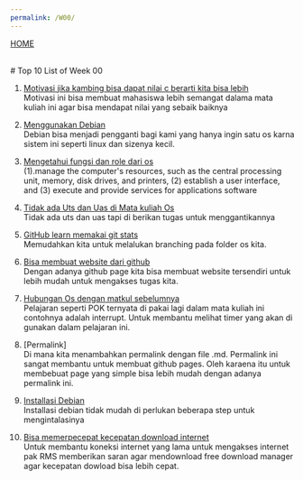 ```yaml
---
permalink: /W00/
---
```

[HOME](../)

<br>
# Top 10 List of Week 00

1. [Motivasi jika kambing bisa dapat nilai c berarti kita bisa lebih](https://github.com/UI-FASILKOM-OS/SistemOperasi/blob/master/Slides/os00.pdf)<br>
Motivasi ini bisa membuat mahasiswa lebih semangat dalama mata kuliah ini agar bisa mendapat nilai yang sebaik baiknya

2. [Menggunakan Debian](https://www.debian.org/index.id.html)<br>
Debian bisa menjadi pengganti bagi kami yang hanya ingin satu os karna sistem ini seperti linux dan sizenya kecil.

3. [Mengetahui fungsi dan role dari os](https://homepage.cs.uri.edu/faculty/wolfe/book/Readings/Reading07.htm)<br>
 (1).manage the computer's resources, such as the central processing unit, memory, disk drives, and printers, 
 (2) establish a user interface, and 
 (3) execute and provide services for applications software

4. [Tidak ada Uts dan Uas di Mata kuliah Os](https://github.com/UI-FASILKOM-OS/SistemOperasi/blob/master/Slides/os00.pdf)<br>
Tidak ada uts dan uas tapi di berikan tugas untuk menggantikannya 

5. [GitHub learn memakai git stats](https://git-scm.com/docs/)<br>
Memudahkan kita untuk melalukan branching pada folder os kita.

6. [Bisa membuat website dari github](https://codelatte.org/cara-membuat-github-pages/)<br>
Dengan adanya github page kita bisa membuat website tersendiri untuk lebih mudah untuk mengakses tugas kita.

7. [Hubungan Os dengan matkul sebelumnya](https://www.sitepoint.com/getting-started-with-eleventy/)<br>
Pelajaran seperti POK ternyata di pakai lagi dalam mata kuliah ini contohnya adalah interrupt. Untuk membantu melihat timer yang akan di gunakan dalam pelajaran ini.

8. [Permalink]<br>
Di mana kita menambahkan permalink dengan file .md. Permalink ini sangat membantu untuk membuat github pages. Oleh karaena itu untuk membebuat page yang simple bisa lebih mudah dengan adanya permalink ini.

9. [Installasi Debian](https://osp4diss.vlsm.org/)<br>
Installasi debian tidak mudah di perlukan beberapa step untuk mengintalasinya 

10. [Bisa memerpecepat kecepatan download internet](https://osp4diss.vlsm.org/)<br>
Untuk membantu koneksi internet yang lama untuk mengakses internet pak RMS memberikan saran agar mendownload free download manager agar kecepatan dowload bisa lebih cepat.
